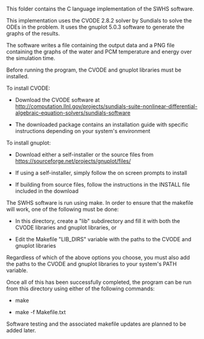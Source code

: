 This folder contains the C language implementation of the SWHS software.

This implementation uses the CVODE 2.8.2 solver by Sundials to solve the ODEs in the problem.
It uses the gnuplot 5.0.3 software to generate the graphs of the results.

The software writes a file containing the output data and a PNG file containing the graphs of the water and PCM temperature and energy over the simulation time.

Before running the program, the CVODE and gnuplot libraries must be installed.

To install CVODE:

- Download the CVODE software at http://computation.llnl.gov/projects/sundials-suite-nonlinear-differential-algebraic-equation-solvers/sundials-software

- The downloaded package contains an installation guide with specific instructions depending on your system's environment

To install gnuplot:

- Download either a self-installer or the source files from https://sourceforge.net/projects/gnuplot/files/

- If using a self-installer, simply follow the on screen prompts to install

- If building from source files, follow the instructions in the INSTALL file included in the download

The SWHS software is run using make. In order to ensure that the makefile will work, one of the following must be done:

- In this directory, create a "lib" subdirectory and fill it with both the CVODE libraries and gnuplot libraries, or

- Edit the Makefile "LIB_DIRS" variable with the paths to the CVODE and gnuplot libraries

Regardless of which of the above options you choose, you must also add the paths to the CVODE and gnuplot libraries to your system's PATH variable.

Once all of this has been successfully completed, the program can be run from this directory using either of the following commands:

- make

- make -f Makefile.txt

Software testing and the associated makefile updates are planned to be added later.